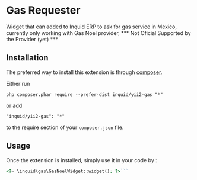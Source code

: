 Gas Requester 
==============
Widget that can added to Inquid ERP to ask for gas service in Mexico, currently only working with Gas Noel provider, *** Not Oficial Supported by the Provider (yet) ***

Installation
------------

The preferred way to install this extension is through [composer](http://getcomposer.org/download/).

Either run

```
php composer.phar require --prefer-dist inquid/yii2-gas "*"
```

or add

```
"inquid/yii2-gas": "*"
```

to the require section of your `composer.json` file.


Usage
-----

Once the extension is installed, simply use it in your code by  :

```php
<?= \inquid\gas\GasNoelWidget::widget(); ?>```
